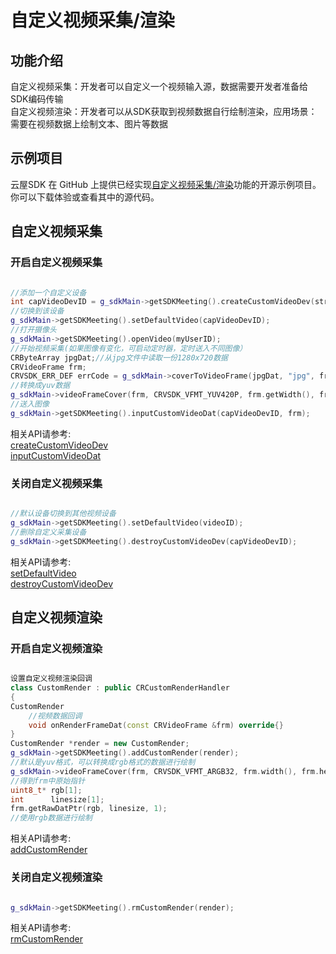 # 自定义视频采集/渲染

## 功能介绍

自定义视频采集：开发者可以自定义一个视频输入源，数据需要开发者准备给SDK编码传输</br>
自定义视频渲染：开发者可以从SDK获取到视频数据自行绘制渲染，应用场景：需要在视频数据上绘制文本、图片等数据</br>

## 示例项目

云屋SDK 在 GitHub 上提供已经实现[自定义视频采集/渲染](https://github.com/cloudroomSDK/API-Demo/tree/main/Linux/src/TestCustomVideoCaptureRender)功能的开源示例项目。你可以下载体验或查看其中的源代码。

## 自定义视频采集

### 开启自定义视频采集

```cpp

//添加一个自定义设备
int capVideoDevID = g_sdkMain->getSDKMeeting().createCustomVideoDev(strUUID, CRVSDK_VFMT_YUV420P, 1280, 720, "");
//切换到该设备
g_sdkMain->getSDKMeeting().setDefaultVideo(capVideoDevID);
//打开摄像头
g_sdkMain->getSDKMeeting().openVideo(myUserID);
//开始视频采集(如果图像有变化，可启动定时器，定时送入不同图像）
CRByteArray jpgDat;//从jpg文件中读取一份1280x720数据
CRVideoFrame frm;
CRVSDK_ERR_DEF errCode = g_sdkMain->coverToVideoFrame(jpgDat, "jpg", frm);
//转换成yuv数据
g_sdkMain->videoFrameCover(frm, CRVSDK_VFMT_YUV420P, frm.getWidth(), frm.getHeight());
//送入图像
g_sdkMain->getSDKMeeting().inputCustomVideoDat(capVideoDevID, frm);

```

相关API请参考:</br>
[createCustomVideoDev](Apis.md#createCustomVideoDev)</br>
[inputCustomVideoDat](Apis.md#inputCustomVideoDat)</br>


### 关闭自定义视频采集

```cpp

//默认设备切换到其他视频设备
g_sdkMain->getSDKMeeting().setDefaultVideo(videoID);
//删除自定义采集设备
g_sdkMain->getSDKMeeting().destroyCustomVideoDev(capVideoDevID);

```

相关API请参考:</br>
[setDefaultVideo](Apis.md#setDefaultVideo)</br>
[destroyCustomVideoDev](Apis.md#destroyCustomVideoDev)</br>


## 自定义视频渲染

### 开启自定义视频渲染

```cpp

设置自定义视频渲染回调
class CustomRender : public CRCustomRenderHandler
{
CustomRender
	//视频数据回调
	void onRenderFrameDat(const CRVideoFrame &frm) override{}
}
CustomRender *render = new CustomRender;
g_sdkMain->getSDKMeeting().addCustomRender(render);
//默认是yuv格式，可以转换成rgb格式的数据进行绘制
g_sdkMain->videoFrameCover(frm, CRVSDK_VFMT_ARGB32, frm.width(), frm.height());
//得到frm中原始指针
uint8_t* rgb[1];
int      linesize[1];
frm.getRawDatPtr(rgb, linesize, 1);
//使用rgb数据进行绘制

```

相关API请参考:</br>
[addCustomRender](Apis.md#addCustomRender)


### 关闭自定义视频渲染


```cpp

g_sdkMain->getSDKMeeting().rmCustomRender(render);

```

相关API请参考:</br>
[rmCustomRender](Apis.md#rmCustomRender)

